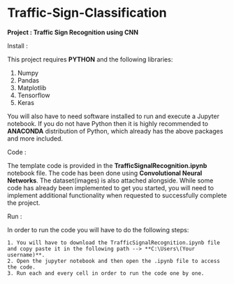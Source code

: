 # Traffic-Sign-Classification

****Project : Traffic Sign Recognition using CNN****

Install : 

This project requires **PYTHON** and the following libraries:
   
   1. Numpy
   2. Pandas
   3. Matplotlib
   4. Tensorflow
   5. Keras

You will also have to need software installed to run and execute a Jupyter notebook.
If you do not have Python then it is highly recommended to **ANACONDA** distribution of Python, which already has the above packages and more included.

Code :

The template code is provided in the **TrafficSignalRecognition.ipynb** notebook file. The code has been done using **Convolutional Neural Networks**. The dataset(images) is also attached alongside. While some code has already been implemented to get you started, you will need to implement additional functionality when requested to successfully complete the project.

Run :

In order to run the code you will have to do the following steps:

    1. You will have to download the TrafficSignalRecognition.ipynb file and copy paste it in the following path --> **C:\Users\(Your username)**.
    2. Open the jupyter notebook and then open the .ipynb file to access the code.
    3. Run each and every cell in order to run the code one by one.
 
